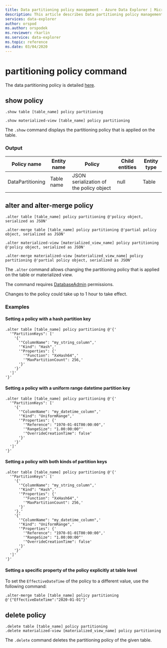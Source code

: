 ```yaml
---
title: Data partitioning policy management - Azure Data Explorer | Microsoft Docs
description: This article describes Data partitioning policy management in Azure Data Explorer.
services: data-explorer
author: orspod
ms.author: orspodek
ms.reviewer: rkarlin
ms.service: data-explorer
ms.topic: reference
ms.date: 03/04/2020
---
```

# partitioning policy command

The data partitioning policy is detailed [here](../management/partitioningpolicy.md).

## show policy

```kusto
.show table [table_name] policy partitioning

.show materialized-view [table_name] policy partitioning
```

The `.show` command displays the partitioning policy that is applied on the table.

### Output

|Policy name | Entity name | Policy | Child entities | Entity type
|---|---|---|---|---
|DataPartitioning | Table name | JSON serialization of the policy object | null | Table

## alter and alter-merge policy

```kusto
.alter table [table_name] policy partitioning @'policy object, serialized as JSON'

.alter-merge table [table_name] policy partitioning @'partial policy object, serialized as JSON'

.alter materialized-view [materialized_view_name] policy partitioning @'policy object, serialized as JSON'

.alter-merge materialized-view [materialized_view_name] policy partitioning @'partial policy object, serialized as JSON'
```

The `.alter` command allows changing the partitioning policy that is applied on the table or materialized view.

The command requires [DatabaseAdmin](access-control/role-based-authorization.md) permissions.

Changes to the policy could take up to 1 hour to take effect.

### Examples

#### Setting a policy with a hash partition key

```kusto
.alter table [table_name] policy partitioning @'{'
  '"PartitionKeys": ['
    '{'
      '"ColumnName": "my_string_column",'
      '"Kind": "Hash",'
      '"Properties": {'
        '"Function": "XxHash64",'
        '"MaxPartitionCount": 256,'
      '}'
    '}'
  ']'
'}'
```

#### Setting a policy with a uniform range datetime partition key

```kusto
.alter table [table_name] policy partitioning @'{'
  '"PartitionKeys": ['
    '{'
      '"ColumnName": "my_datetime_column",'
      '"Kind": "UniformRange",'
      '"Properties": {'
        '"Reference": "1970-01-01T00:00:00",'
        '"RangeSize": "1.00:00:00"'
        '"OverrideCreationTime": false'
      '}'
    '}'
  ']'
'}'
```

#### Setting a policy with both kinds of partition keys

```kusto
.alter table [table_name] policy partitioning @'{'
  '"PartitionKeys": ['
    '{'
      '"ColumnName": "my_string_column",'
      '"Kind": "Hash",'
      '"Properties": {'
        '"Function": "XxHash64",'
        '"MaxPartitionCount": 256,'
      '}'
    '},'
    '{'
      '"ColumnName": "my_datetime_column",'
      '"Kind": "UniformRange",'
      '"Properties": {'
        '"Reference": "1970-01-01T00:00:00",'
        '"RangeSize": "1.00:00:00"'
        '"OverrideCreationTime": false'
      '}'
    '}'
  ']'
'}'
```

#### Setting a specific property of the policy explicitly at table level

To set the `EffectiveDateTime` of the policy to a different value, use the following command:

```kusto
.alter-merge table [table_name] policy partitioning @'{"EffectiveDateTime":"2020-01-01"}'
```

## delete policy

```kusto
.delete table [table_name] policy partitioning
.delete materialized-view [materialized_view_name] policy partitioning
```

The `.delete` command deletes the partitioning policy of the given table.
